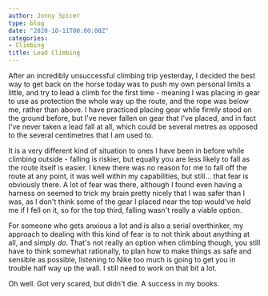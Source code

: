 ```yaml
---
author: Jonny Spicer
type: blog
date: "2020-10-11T00:00:00Z"
categories:
- Climbing
title: Lead Climbing
---
```

After an incredibly unsuccessful climbing trip yesterday, I decided the best way to get back on the horse today was to push my own personal limits a little, and try to lead a climb
for the first time - meaning I was placing in gear to use as protection the whole way up the route, and the rope was below me, rather than above. I have practiced placing gear
while firmly stood on the ground before, but I've never fallen on gear that I've placed, and in fact I've never taken a lead fall at all, which could be several metres as opposed to
the several centimetres that I am used to.

It is a very different kind of situation to ones I have been in before while climbing outside - falling is riskier, but equally you are less likely to fall as the route itself is
easier. I knew there was no reason for me to fall off the route at any point, it was well within my capabilities, but still... that fear is obviously there. A lot of fear was there,
although I found even having a harness on seemed to trick my brain pretty nicely that I was safer than I was, as I don't think some of the gear I placed near the top would've held me
if I fell on it, so for the top third, falling wasn't really a viable option.

For someone who gets anxious a lot and is also a serial overthinker, my approach to dealing with this kind of fear is to not think about anything at all, and simply *do*. That's not
really an option when climbing though, you still have to think somewhat rationally, to plan how to make things as safe and sensible as possible, listening to Nike too much is going
to get you in trouble half way up the wall. I still need to work on that bit a lot.

Oh well. Got very scared, but didn't die. A success in my books.
